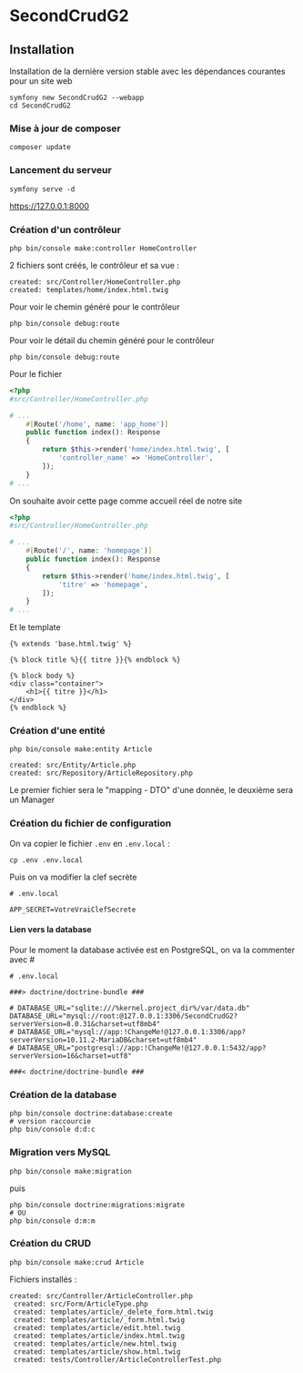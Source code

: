 # SecondCrudG2

## Installation 

Installation de la dernière version stable avec les dépendances courantes pour un site web

    symfony new SecondCrudG2 --webapp
    cd SecondCrudG2

### Mise à jour de composer

    composer update

### Lancement du serveur

    symfony serve -d

https://127.0.0.1:8000

### Création d'un contrôleur

    php bin/console make:controller HomeController

2 fichiers sont créés, le contrôleur et sa vue :

    created: src/Controller/HomeController.php
    created: templates/home/index.html.twig

Pour voir le chemin généré pour le contrôleur

    php bin/console debug:route

Pour voir le détail du chemin généré pour le contrôleur

    php bin/console debug:route

Pour le fichier

```php
<?php
#src/Controller/HomeController.php

# ...
    #[Route('/home', name: 'app_home')]
    public function index(): Response
    {
        return $this->render('home/index.html.twig', [
            'controller_name' => 'HomeController',
        ]);
    }
# ...
```

On souhaite avoir cette page comme accueil réel de notre site

```php
<?php
#src/Controller/HomeController.php

# ...
    #[Route('/', name: 'homepage')]
    public function index(): Response
    {
        return $this->render('home/index.html.twig', [
            'titre' => 'homepage',
        ]);
    }
# ...
```

Et le template

```twig
{% extends 'base.html.twig' %}

{% block title %}{{ titre }}{% endblock %}

{% block body %}
<div class="container">
    <h1>{{ titre }}</h1>
</div>
{% endblock %}

```

### Création d'une entité

    php bin/console make:entity Article

    created: src/Entity/Article.php
    created: src/Repository/ArticleRepository.php

Le premier fichier sera le "mapping - DTO" d'une donnée, le deuxième sera un Manager

### Création du fichier de configuration

On va copier le fichier `.env` en `.env.local` :

    cp .env .env.local

Puis on va modifier la clef secrète

```env
# .env.local

APP_SECRET=VotreVraiClefSecrete
```

#### Lien vers la database


Pour le moment la database activée est en PostgreSQL, on va la commenter avec #

```env
# .env.local

###> doctrine/doctrine-bundle ###

# DATABASE_URL="sqlite:///%kernel.project_dir%/var/data.db"
DATABASE_URL="mysql://root:@127.0.0.1:3306/SecondCrudG2?serverVersion=8.0.31&charset=utf8mb4"
# DATABASE_URL="mysql://app:!ChangeMe!@127.0.0.1:3306/app?serverVersion=10.11.2-MariaDB&charset=utf8mb4"
# DATABASE_URL="postgresql://app:!ChangeMe!@127.0.0.1:5432/app?serverVersion=16&charset=utf8"

###< doctrine/doctrine-bundle ###
```



### Création de la database

    php bin/console doctrine:database:create
    # version raccourcie
    php bin/console d:d:c

### Migration vers MySQL

    php bin/console make:migration

puis

    php bin/console doctrine:migrations:migrate
    # OU
    php bin/console d:m:m

### Création du CRUD

    php bin/console make:crud Article

Fichiers installés :
```
created: src/Controller/ArticleController.php
 created: src/Form/ArticleType.php
 created: templates/article/_delete_form.html.twig
 created: templates/article/_form.html.twig
 created: templates/article/edit.html.twig
 created: templates/article/index.html.twig
 created: templates/article/new.html.twig
 created: templates/article/show.html.twig
 created: tests/Controller/ArticleControllerTest.php
```
